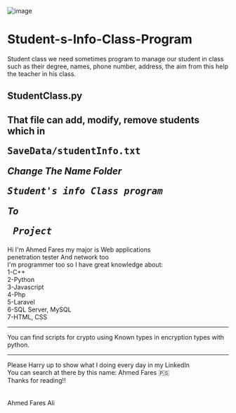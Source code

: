 ![image](https://github.com/Ahmed0x1/Student-s-Info-Class-Program/assets/167270706/6c8cbba5-125f-4132-a257-00a0d3532ad0)
# Student-s-Info-Class-Program
Student class we need sometimes program to manage our student in class such as their degree, names,  phone number, address, the aim from this help the teacher in his class.
## StudentClass.py
That file can add, modify, remove students which in <pre>SaveData/studentInfo.txt</pre>
<i>Change The Name Folder <pre><b>Student's info Class program </b></pre> To <pre><b> Project </b></pre> </i>
----------------------------------------------------------
Hi I'm Ahmed Fares my major is Web applications <br> penetration tester And network too <br>
I'm programmer too so I have great knowledge about: <br>
1-C++ <br>
2-Python <br>
3-Javascript <br>
4-Php <br>
5-Laravel <br>
6-SQL Server, MySQL <br>
7-HTML, CSS <br>
__________________________________________________________
You can find scripts for crypto using Known types in encryption types with python.

__________________________________________________________
Please Harry up to show what I doing every day in my LinkedIn <br>
You can search at there by this name: Ahmed Fares 🇵🇸
<br>
Thanks for reading!! 
<br>
<br>
<br>
Ahmed Fares Ali
